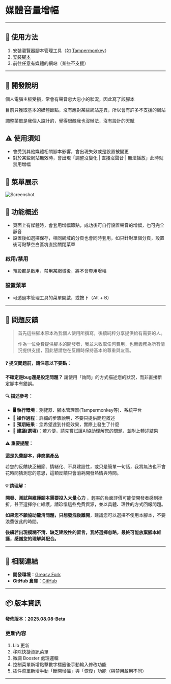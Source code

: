 # **媒體音量增幅**

---

## **👻 使用方法**

1. 安裝瀏覽器腳本管理工具（如 [Tampermonkey](https://chrome.google.com/webstore/detail/tampermonkey/dhdgffkkebhmkfjojejmpbldmpobfkfo)）
2. [安裝腳本](https://update.greasyfork.org/scripts/472190/%E5%AA%92%E9%AB%94%E9%9F%B3%E9%87%8F%E5%A2%9E%E5%BC%B7%E5%99%A8.user.js)
3. 前往任意有媒體的網站（某些不支援）

---

## **🚧 開發說明**

個人電腦主板受損，常會有聲音忽大忽小的狀況，因此寫了該腳本

目前只獲取基本的媒體節點，沒有應對某些網站差異，所以會有許多不支援的網站

調整菜單是我個人設計的，覺得很醜我也沒辦法，沒有設計的天賦


## **⚠️ 使用須知**
- 會受到其他媒體相關腳本影響，會出現失效或是設置被變更
- 對於某些網站無效時，會出現「調整沒變化 | 直接沒聲音 | 無法播放」此時就禁用增幅


## **👀 菜單展示**
![Screenshot](https://github.com/user-attachments/assets/61547ac5-8653-45fb-bf26-bba4ee174f0b)


## **📜 功能概述**
- 頁面上有媒體時，會套用增幅節點，成功後可自行設置聲音的增幅，也可完全靜音
- 設置後如選擇保存，相同網域的分頁也會同時套用，如只針對單個分頁，設置後可點擊空白區塊直接關閉菜單

### **啟用/禁用**
- 預設都是啟用，禁用某網域後，將不會套用增幅

### **設置菜單**
- 可透過本管理工具的菜單開啟，或按下（Alt + B）

---

## 📣 問題反饋

> 首先這些腳本原本為我個人使用所撰寫，後續純粹分享提供給有需要的人。
>
> 作為一位免費提供腳本的開發者，我並未收取任何費用，也無義務為所有情況提供支援，因此懇請您在反饋時保持基本的尊重與友善。

#### ❓ 提交問題前，請注意以下要點：

**不確定是bug還是設定問題？** 請使用「詢問」的方式描述您的狀況，而非直接斷定腳本有錯誤。

#### 🔍 描述參考：

- **🖥️ 執行環境**：瀏覽器、腳本管理器(Tampermonkey等)、系統平台
- **🧭 操作過程**：詳細的步驟說明，不要只提供簡短敘述
- **🎯 預期結果**：您希望達到什麼效果，實際上發生了什麼
- **🤖 建議(選填)**：若方便，請先嘗試讓AI協助理解您的問題，並附上轉述結果

#### ⚠️ 重要提醒：

**這是免費腳本，非商業產品**

若您的反饋缺乏細節、情緒化、不具建設性，或只是簡單一句話，我將無法也不會花時間猜測您的意思，這類反饋只會消耗開發熱情與時間。

#### 💡 請理解：

**開發、測試與維護腳本需要投入大量心力** ，輕率的負面評價可能使開發者感到挫折，甚至選擇停止維護，請珍惜這些免費資源，並以具體、理性的方式回報問題。

**如果您不願協助釐清問題，只想發洩後離開**，建議您可以選擇不使用本腳本，不要浪費彼此的時間。

**後續若出現模糊不清、缺乏建設性的留言，我將選擇忽略，最終可能放棄腳本維護，感謝您的理解與配合。**

---

## **🔗 相關連結**

- **開發環境**：[Greasy Fork](https://greasyfork.org/zh-TW/users/989635-canaan-hs)  
- **GitHub 倉庫**：[GitHub](https://github.com/Canaan-HS/MonkeyScript/tree/main/VolumeBooster)

---

## **📦 版本資訊**

**發佈版本：2025.08.08-Beta**

### **更新內容**
1. Lib 更新
2. 移除快捷資訊菜單
3. 微調 Booster 處理邏輯
4. 控制菜單新增點擊數字標籤後手動輸入修改功能
5. 插件菜單新增手動「斷開增幅」與「恢復」功能（與禁用啟用不同）

---